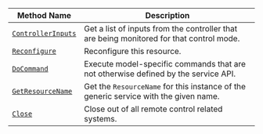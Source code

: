 <!-- prettier-ignore -->
| Method Name | Description |
| ----------- | ----------- |
| [`ControllerInputs`](/dev/reference/apis/services/base-rc/#controllerinputs) | Get a list of inputs from the controller that are being monitored for that control mode. |
| [`Reconfigure`](/dev/reference/apis/services/base-rc/#reconfigure) | Reconfigure this resource. |
| [`DoCommand`](/dev/reference/apis/services/base-rc/#docommand) | Execute model-specific commands that are not otherwise defined by the service API. |
| [`GetResourceName`](/dev/reference/apis/services/base-rc/#getresourcename) | Get the `ResourceName` for this instance of the generic service with the given name. |
| [`Close`](/dev/reference/apis/services/base-rc/#close) | Close out of all remote control related systems. |
